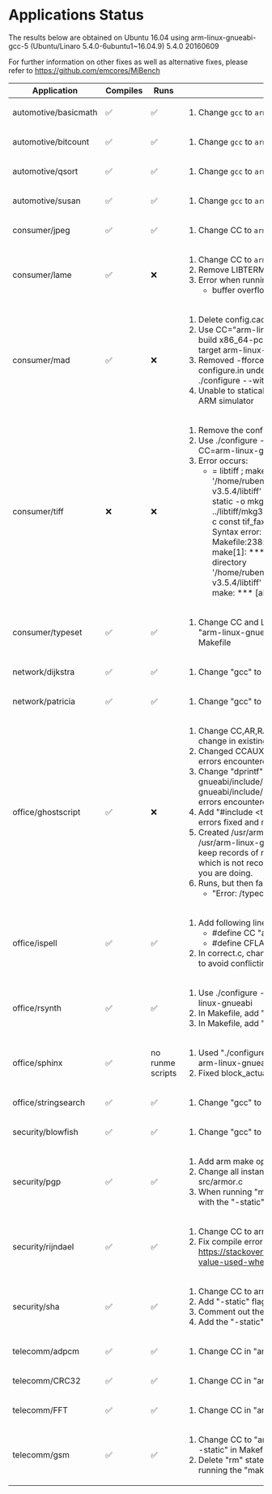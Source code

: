 # Applications Status

The results below are obtained on Ubuntu 16.04 using arm-linux-gnueabi-gcc-5 (Ubuntu/Linaro 5.4.0-6ubuntu1~16.04.9) 5.4.0 20160609

For further information on other fixes as well as alternative fixes, please refer to https://github.com/emcores/MiBench

| Application | Compiles | Runs | Notes |
|-------------|----------|------|-------|
| automotive/basicmath | :white_check_mark: | :white_check_mark: | <ol><li>Change `gcc` to `arm-linux-gnueabi-gcc-5` in Makefile</li></ol> |
| automotive/bitcount | :white_check_mark: | :white_check_mark: | <ol><li>Change `gcc` to `arm-linux-gnueabi-gcc-5` in Makefile</li></ol> |
| automotive/qsort | :white_check_mark: | :white_check_mark: | <ol><li>Change `gcc` to `arm-linux-gnueabi-gcc-5` in Makefile</li></ol> |
| automotive/susan | :white_check_mark: | :white_check_mark: | <ol><li>Change `gcc` to `arm-linux-gnueabi-gcc-5` in Makefile</li></ol> |
| consumer/jpeg | :white_check_mark: | :white_check_mark: | <ol><li>Change CC to `arm-linux-gnueabi-gcc-5 -static` in Makefile</li></ol> |
| consumer/lame | :white_check_mark: | :x: | <ol><li>Change CC to `arm-linux-gnueabi-gcc-5 -static` in Makefile</li><li>Remove LIBTERMCAP support in consumer/lame</li><li>Error when running lame:<ul><li>buffer overflow detected : lame3.70/lame terminated</li></ul></li></ol> |
| consumer/mad | :white_check_mark: | :x: | <ol><li>Delete config.cache before running configure</li><li>Use CC="arm-linux-gnueabi-gcc-5 -static" ./configure --build x86_64-pc-linux-gnu --host arm-linux-gnueabi --target arm-linux-gnueabi --without-id3tag</li><li>Removed -fforce-mem option from configure and configure.in under libmad and removed id3tag support using ./configure --without-id3tag</li><li>Unable to statically compile executable. Cannot run on gem5 ARM simulator</li> |
  | consumer/tiff | :x: | :x: | <ol><li>Remove the config.site file</li><li>Use ./configure --target=arm-linux-gnueabi -with-CC=arm-linux-gnueabi-gcc-5<li>Error occurs:<ul><li>= libtiff ; make[1]: Entering directory '/home/ruben/benchmarks/ARM/MiBench/consumer/tiff-v3.5.4/libtiff' ; /usr/bin/arm-linux-gnueabi-gcc-5 -static -o mkg3states  -O -I. -I../libtiff   ../libtiff/mkg3states.c ; rm -f tif_fax3sm.c; ./mkg3states -c const tif_fax3sm.c ; ./mkg3states: 1: ./mkg3states: Syntax error: word unexpected (expecting ")") ; Makefile:238: recipe for target 'tif_fax3sm.c' failed ; make[1]: *** [tif_fax3sm.c] Error 2 ; make[1]: Leaving directory '/home/ruben/benchmarks/ARM/MiBench/consumer/tiff-v3.5.4/libtiff' ; Makefile:47: recipe for target 'all' failed ; make: *** [all] Error 2</li></ul></li></ol> |
| consumer/typeset | :white_check_mark: | :white_check_mark: | <ol><li>Change CC and LD to "arm-linux-gnueabi-gcc-5" and "arm-linux-gnueabi-gcc-5 -static", respectively, in Makefile</li></ol> |
| network/dijkstra | :white_check_mark: | :white_check_mark: | <ol><li>Change "gcc" to "arm-linux-gnueabi-gcc-5" in Makefile</li></ol> |
| network/patricia | :white_check_mark: | :white_check_mark: | <ol><li>Change "gcc" to "arm-linux-gnueabi-gcc-5" in Makefile</li></ol> |
| office/ghostscript | :white_check_mark: | :x: | <ol><li>Change CC,AR,RANLIB to ARM variants in Makefile. No change in existing errors.</li><li>Changed CCAUX to "gcc -static". Fixed existing errors. New errors encountered later in the make</li><li>Change "dprintf" to "dprintf_s" in /usr/arm-linux-gnueabi/include/stdio.h and /usr/arm-linux-gnueabi/include/bits/stdio2.h . Fixed existing errors. New errors encountered later in the make.</li><li>Add "#include <time.h>" right after line 33 in src/time_.h . All errors fixed and make completed.</li><li>Created /usr/arm-linux-gnueabi/include/stdio_original.h and /usr/arm-linux-gnueabi/include/bits/stdio2_original.h to keep records of modifications made to the standard C files, which is not recommended unless you know exactly what you are doing.</li><li>Runs, but then fails with:<ul><li>"Error: /typecheck in --idiv--"</li></ul></li></ol> |
| office/ispell | :white_check_mark: | :white_check_mark: | <ol><li>Add following lines to local.h<ul><li>#define CC "arm-linux-gnueabi-gcc-5"</li><li>#define CFLAGS "-static"</li></ul></li><li>In correct.c, change all instances of "getline" to "getline_s" to avoid conflicting types error</li></ol> |
| office/rsynth | :white_check_mark: | :white_check_mark: | <ol><li>Use ./configure --build x86_64-pc-linux-gnu --host arm-linux-gnueabi</li><li>In Makefile, add "-static" flag to CC</li><li>In Makefile, add "-lm" flag to LDLIBS</li></ol> |
| office/sphinx | :white_check_mark: | no runme scripts | <ol><li>Used "./configure --build x86_64-pc-linux-gnu --host arm-linux-gnueabi"</li><li>Fixed block_actual_cdcn_norm compile errors etc.</li></ol> |
| office/stringsearch | :white_check_mark: | :white_check_mark:  | <ol><li>Change "gcc" to "arm-linux-gnueabi-gcc-5" in Makefile</li></ol> |
| security/blowfish | :white_check_mark: | :white_check_mark: | <ol><li>Change "gcc" to "arm-linux-gnueabi-gcc-5" in Makefile</li></ol> |
| security/pgp | :white_check_mark: | :white_check_mark: | <ol><li>Add arm make option to pgp Makefile</li><li>Change all instances of "getline" to "getline_s" in src/armor.c</li><li>When running "make arm", make sure all files are compiled with the "-static" flag.</li></ol> |
| security/rijndael | :white_check_mark: | :white_check_mark: | <ol><li>Change CC to arm-linux-gnueabi-gcc-5 in Makefile</li><li>Fix compile error in rijndael based on pattern in https://stackoverflow.com/questions/50347827/aggregate-value-used-where-an-integer-was-expected-error</li></ol> |
| security/sha | :white_check_mark: | :white_check_mark: | <ol><li>Change CC to arm-linux-gnueabi-gcc-5 in Makefile</li><li>Add "-static" flag to the CFLAGS variable</li><li>Comment out the line containing the "strip" command.</li><li>Add the "-static" flag to the line containing "$(CC)"</li></ol> |
| telecomm/adpcm | :white_check_mark: | :white_check_mark: | <ol><li>Change CC in "arm-linux-gnueabi-gcc-5" in Makefile</li></ol> |
| telecomm/CRC32 | :white_check_mark: | :white_check_mark: | <ol><li>Change CC in "arm-linux-gnueabi-gcc-5" in Makefile</li></ol> |
| telecomm/FFT | :white_check_mark: | :white_check_mark: | <ol><li>Change CC in "arm-linux-gnueabi-gcc-5" in Makefile</li></ol> |
| telecomm/gsm | :white_check_mark: | :white_check_mark: | <ol><li>Change CC to "arm-linux-gnueabi-gcc-5 -ansi -pedantic -static" in Makefile</li><li>Delete "rm" statements in Makefile that cause errors when running the "make" command</li></ol> |
